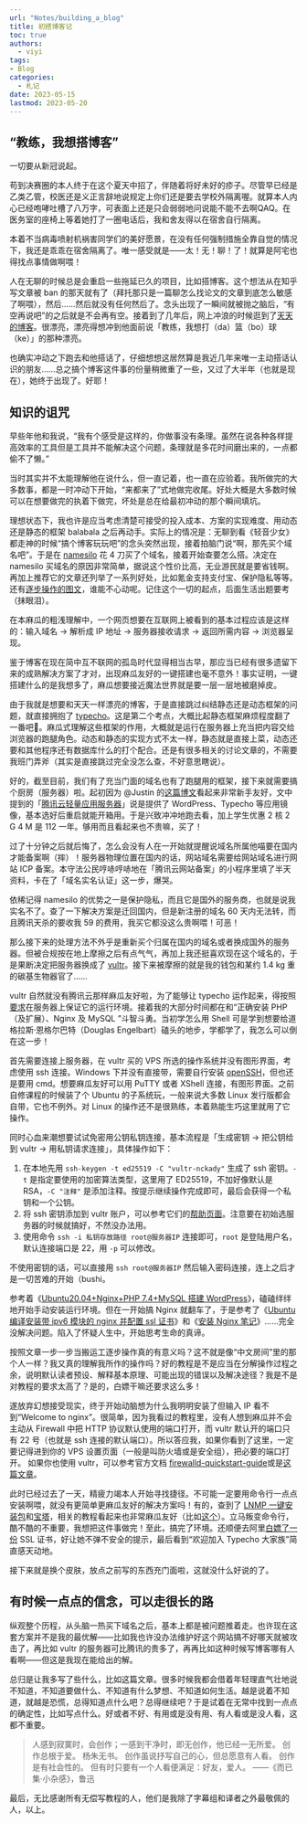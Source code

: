 ```yaml
---
url: "Notes/building_a_blog"
title: 初搭博客记
toc: true
authors:
  - viyi
tags:
- Blog
categories:
  - 札记
date: 2023-05-15 
lastmod: 2023-05-20
---
```


## “教练，我想搭博客”

一切要从新冠说起。


<!--more-->


苟到决赛圈的本人终于在这个夏天中招了，伴随着将好未好的疹子。尽管早已经是乙类乙管，校医还是义正言辞地说规定上你们还是要去学校外隔离喔。就算本人内心已经咆哮吐槽了八万字，可表面上还是只会弱弱地问说能不能不去啊QAQ。在医务室的座椅上等着她打了一圈电话后，我和舍友得以在宿舍自行隔离。

本着不当病毒喷射机祸害同学们的美好愿景，在没有任何强制措施全靠自觉的情况下，我还是乖乖在宿舍隔离了。唯一感受就是——太！无！聊！了！就算是阿宅也得找点事情做啊喂！

人在无聊的时候总是会重启一些拖延已久的项目，比如搭博客。这个想法从在知乎写文章被 ban 的那天就有了（拜托那只是一篇聊怎么找论文的文章到底怎么敏感了啊喂），然后……然后就没有任何然后了。念头出现了一瞬间就被抛之脑后，“有空再说吧”的之后就是不会再有空。接着到了几年后，网上冲浪的时候逛到了[天天的博客](https://skywt.cn/)。很漂亮，漂亮得想冲到他面前说「教练，我想打（da）篮（bo）球（ke）」的那种漂亮。

也确实冲动之下跑去和他搭话了，仔细想想这居然算是我近几年来唯一主动搭话认识的朋友……总之搞个博客这件事的份量稍微重了一些，又过了大半年（也就是现在），她终于出现了。好耶！

## 知识的诅咒

早些年他和我说，“我有个感受是这样的，你做事没有条理。虽然在说各种各样提高效率的工具但是工具并不能解决这个问题，条理就是多花时间磨出来的，一点都偷不了懒。”

当时其实并不太能理解他在说什么，但一直记着，也一直在应验着。我所做完的大多数事，都是一时冲动下开始，“来都来了”式地做完收尾。好处大概是大多数时候可以在想要做完的执着下做完，坏处是总在给最初冲动的那个瞬间填坑。

理想状态下，我也许是应当考虑清楚可接受的投入成本、方案的实现难度、用动态还是静态的框架 balabala 之后再动手。实际上的情况是：无聊到看《轻音少女》都走神的时候“搞个博客玩玩吧”的念头突然出现，接着拍脑门说“啊，那先买个域名吧”。于是在 [namesilo](https://www.namesilo.com/) 花 4 刀买了个域名，接着开始查要怎么搭。决定在 namesilo 买域名的原因非常简单，据说这个性价比高，无业游民就是要省钱啊。再加上推荐它的文章还列举了一系列好处，比如氪金支持支付宝、保护隐私等等。还有[逐步操作的图文](https://zhuanlan.zhihu.com/p/33921436)，谁能不心动呢。记住这个一切的起点，后面生活出题要考（抹眼泪）。

在本麻瓜的粗浅理解中，一个网页想要在互联网上被看到的基本过程应该是这样的：输入域名 -> 解析成 IP 地址 -> 服务器接收请求 -> 返回所需内容 -> 浏览器呈现。

鉴于博客在现在简中互不联网的孤岛时代显得相当古早，那应当已经有很多遗留下来的成熟解决方案了才对，出现麻瓜友好的一键搭建也毫不意外！事实证明，一键搭建什么的是我想多了，麻瓜想要接近魔法世界就是要一层一层地被磨掉皮。

由于我就是想要和天天一样漂亮的博客，于是直接跳过纠结静态还是动态框架的问题，就直接拥抱了 [typecho](https://typecho.org/)。这是第二个考点，大概比起静态框架麻烦程度翻了一番吧🚬。麻瓜式理解这些框架的作用，大概就是运行在服务器上充当把内容交给浏览器的跑腿角色。动态和静态的实现方式不太一样，静态就是直接上菜，动态还要和其他程序还有数据库什么的打个配合。还是有很多相关的讨论文章的，不需要我班门弄斧（其实是直接跳过完全没怎么查，不好意思瞎说）。

好的，截至目前，我们有了充当门面的域名也有了跑腿用的框架，接下来就需要搞个厨房（服务器）啦。起初因为 @Justin 的[这篇博文](https://zblogs.top/how-to-build-a-personal-blog-site/)看起来非常新手友好，文中提到的「[腾讯云轻量应用服务器](https://cloud.tencent.com/act/pro/lighthouse2021)」说是提供了 WordPress、Typecho 等应用镜像，基本选好后重启就能开箱用。于是兴致冲冲地跑去看，加上学生优惠 2 核 2 G 4 M 是 112 一年。够用而且看起来也不贵嘛，买了！

过了十分钟之后就后悔了，怎么会没有人在一开始就提醒说域名所属他喵要在国内才能备案啊（摔）！服务器物理位置在国内的话，网站域名需要给网站域名进行网站 ICP 备案。本守法公民哼哧哼哧地在「腾讯云网站备案」的小程序里填了半天资料，卡在了「域名实名认证」这一步，爆哭。

依稀记得 namesilo 的优势之一是保护隐私，而且它是国外的服务商，也就是说我实名不了。查了一下解决方案是迁回国内，但是新注册的域名 60 天内无法转，而且腾讯天杀的要收我 59 的费用，我买它都没这么贵啊喂！可恶！

那么接下来的处理方法不外乎是重新买个归属在国内的域名或者换成国外的服务器。但被合规按在地上摩擦之后有点气气，再加上我还挺喜欢现在这个域名的，于是果断决定把服务器换成了 [vultr](https://vultr.com/)。接下来被摩擦的就是我的钱包和某约 1.4 kg 重的碳基生物器官了……

vultr 自然就没有腾讯云那样麻瓜友好啦，为了能够让 typecho 运作起来，得按照[要求](https://docs.typecho.org/install)在服务器上保证它的运行环境。接着我的大部分时间都在和“正确安装 PHP（及扩展）、Nginx 及 MySQL ”斗智斗勇。当初学怎么用 Shell 可是学到想要给道格拉斯·恩格尔巴特（Douglas Engelbart）磕头的地步，学都学了，我怎么可以倒在这一步！

首先需要连接上服务器，在 vultr 买的 VPS 所选的操作系统并没有图形界面，考虑使用 ssh 连接。Windows 下并没有直接带，需要自行安装 [openSSH](https://www.openssh.com/)，但也还是要用 cmd。想要麻瓜友好可以用 PuTTY 或者 XShell 连接，有图形界面。之前自修课程的时候装了个 Ubuntu 的子系统玩，一般来说大多数 Linux 发行版都会自带，它也不例外。对 Linux 的操作还不是很熟练，本着熟能生巧这里就用了它操作。

同时心血来潮想要试试免密用公钥私钥连接，基本流程是「生成密钥 -> 把公钥给到 vultr -> 用私钥请求连接」，具体操作如下：

1. 在本地先用 `ssh-keygen -t ed25519 -C "vultr-nckady"` 生成了 ssh 密钥。`-t` 是指定要使用的加密算法类型，这里用了 ED25519，不加好像默认是 RSA，`-C "注释"`  是添加注释。按提示继续操作完成即可，最后会获得一个私钥和一个公钥。
2. 将 ssh 密钥添加到 vultr 账户，可以参考它们的[帮助页面](https://www.vultr.com/docs/deploy-a-new-server-with-an-ssh-key)。注意要在初始选服务器的时候就搞好，不然没办法用。
3. 使用命令 `ssh -i 私钥存放路径 root@服务器IP` 连接即可，`root` 是登陆用户名，默认连接端口是 22，用 `-p` 可以修改。

不使用密钥的话，可以直接用 `ssh root@服务器IP` 然后输入密码连接，连上之后才是一切苦难的开始（bushi。

参考着《[Ubuntu20.04+Nginx+PHP 7.4+MySQL 搭建 WordPress](https://zblogs.top/ubuntu-nginx-php-mysql-build-wordpress-site/)》，磕磕绊绊地开始手动安装运行环境。但在一开始搞 Nginx 就翻车了，于是参考了《[Ubuntu 编译安装带 ipv6 模块的 nginx 并配置 ssl 证书](https://www.cnblogs.com/lizhuming/p/16892021.html)》和《[安装 Nginx 笔记](https://blog.csdn.net/diqiudq/article/details/122974700)》……完全没解决问题。陷入了怀疑人生中，开始思考生命的真谛。

按照文章一步一步当搬运工逐步操作真的有意义吗？这不就是像“中文房间”里的那个人一样？我又真的理解我所作的操作吗？好的教程是不是应当在分解操作过程之余，说明默认读者预设、解释基本原理、可能出现的错误以及解决途径？我是不是对教程的要求太高了？是的，白嫖干嘛还要求这么多！

遂放弃幻想接受现实，终于开始动脑想为什么我明明安装了但输入 IP 看不到“Welcome to nginx”。很简单，因为我看过的教程里，没有人想到麻瓜并不会主动从 Firewall 中把 HTTP 协议默认使用的端口打开，而 vultr 默认开的端口只有 22 号（也就是 ssh 连接的默认端口）。所以答应我，如果你看到了这里，一定要记得进到你的 VPS 设置页面（一般是叫防火墙或是安全组），把必要的端口打开。 如果你也使用 vultr，可以参考官方文档 [firewalld-quickstart-guide](https://www.vultr.com/docs/firewall-quickstart-for-vultr-cloud-servers/)或是[这篇文章](https://macgeeker.com/linux/vultr-config/)。

此时已经过去了一天，精疲力竭本人开始寻找捷径。不可能一定要用命令行一点点安装啊喂，就没有更简单更麻瓜友好的解决方案吗！有的，查到了 [LNMP 一键安装包](https://lnmp.org/)和[宝塔](https://www.bt.cn/new/index.html)，相关的教程看起来也非常麻瓜友好（比如[这个](https://zhuanlan.zhihu.com/p/34211709)）。立马叛变命令行，酷不酷的不重要，我想把这件事做完！至此，搞完了环境。还顺便去阿里[白嫖了一份](https://juejin.cn/post/7032674143787024414) SSL 证书，好让她不弹不安全的提示，最后看到“欢迎加入 Typecho 大家族”简直感天动地。

接下来就是换个皮肤，放点之前写的东西充门面啦，这就没什么好说的了。

## 有时候一点点的信念，可以走很长的路

纵观整个历程，从头脑一热买下域名之后，基本上都是被问题推着走。也许现在这套方案并不是我的最优解——比如我也许没办法维护好这个网站搞不好哪天就被攻击了，再比如 vultr 的服务器可比腾讯的贵多了，再再比如这种时候写博客哪有人看啊——但这是我现在能给出的解。

总归是让我多写了些什么，比如这篇文章。很多时候我都会借着年轻理直气壮地说不知道，不知道要做什么、不知道有什么梦想、不知道如何生活。越是说着不知道，就越是恐慌，总得知道点什么吧？总得继续吧？于是试着在无常中找到一点点的确定性，比如写点什么。好或者不好、有用或是没有用、有人看或是没人看，这都不重要。

> 人感到寂寞时，会创作；一感到干净时，即无创作，他已经一无所爱。
> 创作总根于爱。
> 杨朱无书。
> 创作虽说抒写自己的心，但总愿意有人看。
> 创作是有社会性的。
> 但有时只要有一个人看便满足：好友，爱人。
> ——《而已集·小杂感》，鲁迅

最后，无比感谢所有无偿写教程的人，他们是我除了字幕组和译者之外最敬佩的人，以上。
